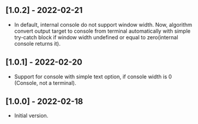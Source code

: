 ## [1.0.2] - 2022-02-21

* In default, internal console do not support window width. Now, algorithm convert output target to console from terminal automatically with simple try-catch block if window width undefined or equal to zero(internal console returns it).

## [1.0.1] - 2022-02-20

* Support for console with simple text option, if console width is 0 (Console, not a terminal).

## [1.0.0] - 2022-02-18

* Initial version.